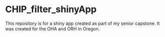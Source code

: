 # CHIP_filter_shinyApp
This repository is for a shiny app created as part of my senior capstone. It was created for the OHA and ORH in Oregon.
